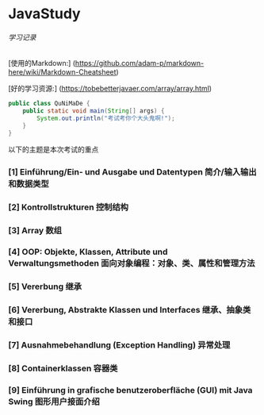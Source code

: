 # JavaStudy
###### 学习记录
[使用的Markdown:] (https://github.com/adam-p/markdown-here/wiki/Markdown-Cheatsheet)

[好的学习资源:] (https://tobebetterjavaer.com/array/array.html)
```java
public class QuNiMaDe {
    public static void main(String[] args) {
        System.out.println("考试考你个大头鬼啊!");
    }
}
```
以下的主题是本次考试的重点
### [1] Einführung/Ein- und Ausgabe und Datentypen 简介/输入输出和数据类型
### [2] Kontrollstrukturen 控制结构
### [3] Array 数组
### [4] OOP: Objekte, Klassen, Attribute und Verwaltungsmethoden 面向对象编程：对象、类、属性和管理方法
### [5] Vererbung 继承
### [6] Vererbung, Abstrakte Klassen und Interfaces 继承、抽象类和接口
### [7] Ausnahmebehandlung (Exception Handling) 异常处理
### [8] Containerklassen 容器类
### [9] Einführung in grafische benutzeroberfläche (GUI) mit Java Swing 图形用户接面介绍


